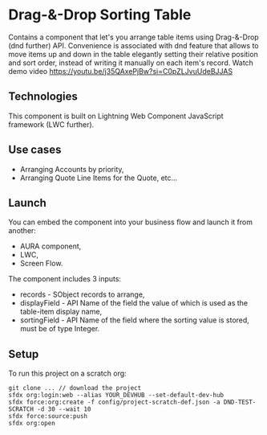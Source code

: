 # Drag-&-Drop Sorting Table
Contains a component that let's you arrange table items using Drag-&-Drop (dnd further) API. Convenience is associated with dnd feature that allows to move items up and down in the table elegantly setting their relative position and sort order, instead of writing it manually on each item's record. Watch demo video https://youtu.be/j35QAxePjBw?si=C0pZLJvuUdeBJJAS

## Technologies
This component is built on Lightning Web Component JavaScript framework (LWC further).

## Use cases
* Arranging Accounts by priority,
* Arranging Quote Line Items for the Quote, etc...

## Launch
You can embed the component into your business flow and launch it from another:
* AURA component,
* LWC,
* Screen Flow.

The component includes 3 inputs:
* records - SObject records to arrange,
* displayField - API Name of the field the value of which is used as the table-item display name,
* sortingField - API Name of the field where the sorting value is stored, must be of type Integer.
	
## Setup
To run this project on a scratch org:

```
git clone ... // download the project
sfdx org:login:web --alias YOUR_DEVHUB --set-default-dev-hub
sfdx force:org:create -f config/project-scratch-def.json -a DND-TEST-SCRATCH -d 30 --wait 10
sfdx force:source:push
sfdx org:open
```
